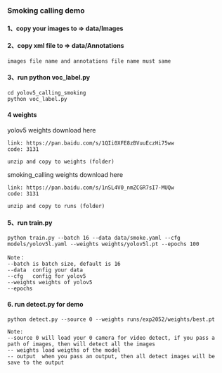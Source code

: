 ### Smoking calling demo

#### 1、copy your images to => data/Images

#### 2、copy xml file to => data/Annotations

```
images file name and annotations file name must same
```

#### 3、run python voc_label.py

```
cd yolov5_calling_smoking
python voc_label.py
```

#### 4 weights

yolov5 weights download here

```
link: https://pan.baidu.com/s/1QIi0XFE8zBVuuEczHi75ww 
code: 3131 
```

```
unzip and copy to weights (folder)
```

smoking_calling weights download here

```
link: https://pan.baidu.com/s/1nSL4V0_nmZCGR7sI7-MUQw 
code: 3131 
```

```
unzip and copy to runs (folder)
```

#### 5、run train.py

```
python train.py --batch 16 --data data/smoke.yaml --cfg models/yolov5l.yaml --weights weights/yolov5l.pt --epochs 100

Note：
--batch is batch size, default is 16
--data  config your data
--cfg   config for yolov5
--weights weights of yolov5
--epochs 
```

#### 6. run detect.py for demo

```
python detect.py --source 0 --weights runs/exp2052/weights/best.pt

Note:
--source 0 will load your 0 camera for video detect, if you pass a path of images, then will detect all the images 
-- weights load weigths of the model
-- output  when you pass an output, then all detect images will be save to the output
```


